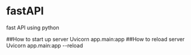 # fastAPI
fast API using python

##How to start up server
Uvicorn app.main:app
##How to reload server
Uvicorn app.main:app --reload